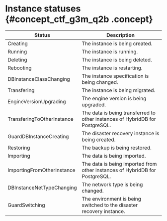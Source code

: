 # Instance statuses {#concept_ctf_g3m_q2b .concept}

|Status|Description|
|------|-----------|
|Creating|The instance is being created.|
|Running|The instance is running.|
|Deleting|The instance is being deleted.|
|Rebooting|The instance is restarting.|
|DBInstanceClassChanging|The instance specification is being changed.|
|Transfering|The instance is being migrated.|
|EngineVersionUpgrading|The engine version is being upgraded.|
|TransferingToOtherInstance|The data is being transferred to other instances of HybridDB for PostgreSQL.|
|GuardDBInstanceCreating|The disaster recovery instance is being created.|
|Restoring|The backup is being restored.|
|Importing|The data is being imported.|
|ImportingFromOtherInstance|The data is being imported from other instances of HybridDB for PostgreSQL.|
|DBInstanceNetTypeChanging|The network type is being changed.|
|GuardSwitching|The environment is being switched to the disaster recovery instance.|

